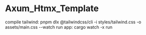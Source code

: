 # Axum_Htmx_Template

compile tailwind: pnpm dlx @tailwindcss/cli -i styles/tailwind.css -o assets/main.css --watch
run app: cargo watch -x run
